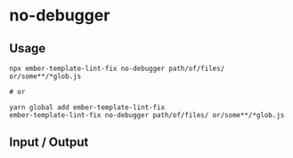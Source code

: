 # no-debugger


## Usage

```
npx ember-template-lint-fix no-debugger path/of/files/ or/some**/*glob.js

# or

yarn global add ember-template-lint-fix
ember-template-lint-fix no-debugger path/of/files/ or/some**/*glob.js
```

## Input / Output

<!--FIXTURES_TOC_START-->
<!--FIXTURES_TOC_END-->

<!--FIXTURES_CONTENT_START-->
<!--FIXTURES_CONTENT_END-->